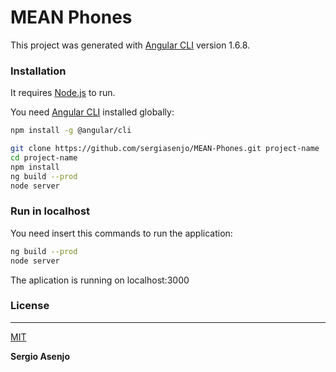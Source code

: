 # MEAN Phones

This project was generated with [Angular CLI](https://github.com/angular/angular-cli) version 1.6.8.

### Installation

It requires [Node.js](https://nodejs.org/) to run.

You need [Angular CLI](https://cli.angular.io/) installed globally:

```sh
npm install -g @angular/cli
```

```sh
git clone https://github.com/sergiasenjo/MEAN-Phones.git project-name
cd project-name
npm install
ng build --prod
node server
```

### Run in localhost

You need insert this commands to run the application:

```sh
ng build --prod
node server
```

The aplication is running on localhost:3000

### License
----
[MIT](https://opensource.org/licenses/MIT)

**Sergio Asenjo**
